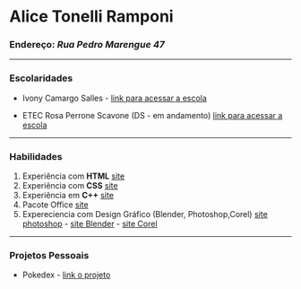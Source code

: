 # Alice Tonelli Ramponi

### Endereço: *Rua Pedro Marengue 47*
 
---

### Escolaridades


+ Ivony Camargo Salles - 
[link para acessar a escola](https://www.facebook.com/EscolaIvony/)

+ ETEC Rosa Perrone Scavone (DS - em andamento) [link para acessar a escola](http://rosaperrone.com.br/)

---

### Habilidades

1. Experiência com __HTML__ [site](https://www.w3schools.com/html/default.asp)
2. Experiência com __CSS__
[site](https://www.w3schools.com/css/)
3. Experiência em __C++__ [site](https://www.embarcadero.com/br/products/cbuilder?gclid=EAIaIQobChMInKyM0pOh-AIViBXUAR2huQOPEAAYASAAEgKDyPD_BwE)
4. Pacote Office [site](https://www.microsoft.com/pt-br/microsoft-365/business/compare-all-microsoft-365-business-products-b?&ef_id=EAIaIQobChMIk4Ggv_Sq-AIVFD6RCh0BCA3WEAAYASAAEgL7iPD_BwE:G:s&OCID=AID2200006_SEM_EAIaIQobChMIk4Ggv_Sq-AIVFD6RCh0BCA3WEAAYASAAEgL7iPD_BwE:G:s&lnkd=Google_O365SMB_Brand&gclid=EAIaIQobChMIk4Ggv_Sq-AIVFD6RCh0BCA3WEAAYASAAEgL7iPD_BwE)
5. Expereciencia com Design Gráfico (Blender, Photoshop,Corel) [site photoshop](https://www.adobe.com/br/products/photoshop.html?sdid=KQPOM&mv=search&ef_id=2386c6db7aa4127781c8a47c141dc395:G:s&s_kwcid=AL!3085!10!79302457792743!79302288716688&msclkid=2386c6db7aa4127781c8a47c141dc395) - [site Blender](https://www.blender.org/) - [site Corel](https://www.corel.com/br/)

---

### Projetos Pessoais

+ Pokedex - 
[link o projeto](https://alice760.github.io/pokedex/)
 
 
